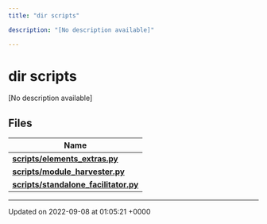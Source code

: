 ```yaml
---
title: "dir scripts"

description: "[No description available]"

---
```


# dir scripts

[No description available]

## Files

| Name           |
| -------------- |
| **[scripts/elements_extras.py](/documentation/code/files/elements__extras_8py/)**  |
| **[scripts/module_harvester.py](/documentation/code/files/module__harvester_8py/)**  |
| **[scripts/standalone_facilitator.py](/documentation/code/files/standalone__facilitator_8py/)**  |






-------------------------------

Updated on 2022-09-08 at 01:05:21 +0000
